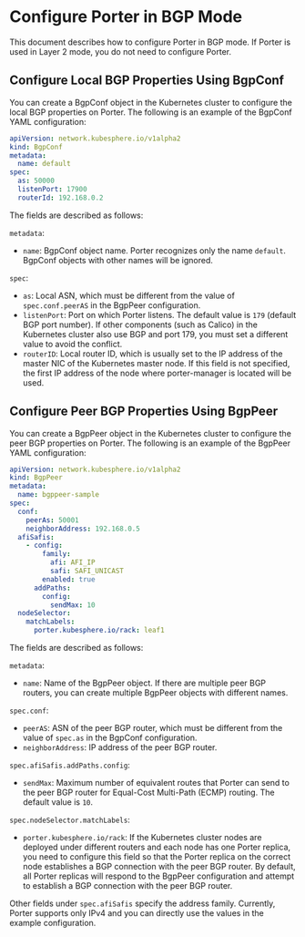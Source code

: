 # Configure Porter in BGP Mode

This document describes how to configure Porter in BGP mode. If Porter is used in Layer 2 mode, you do not need to configure Porter.

## Configure Local BGP Properties Using BgpConf

You can create a BgpConf object in the Kubernetes cluster to configure the local BGP properties on Porter. The following is an example of the BgpConf YAML configuration:

```yaml
apiVersion: network.kubesphere.io/v1alpha2
kind: BgpConf
metadata:
  name: default
spec:
  as: 50000
  listenPort: 17900
  routerId: 192.168.0.2
```

The fields are described as follows:

`metadata`:

* `name`: BgpConf object name. Porter recognizes only the name `default`. BgpConf objects with other names will be ignored.

`spec`:

* `as`: Local ASN, which must be different from the value of `spec.conf.peerAS` in the BgpPeer configuration.
* `listenPort`: Port on which Porter listens. The default value is `179` (default BGP port number). If other components (such as Calico) in the Kubernetes cluster also use BGP and port 179, you must set a different value to avoid the conflict.
* `routerID`: Local router ID, which is usually set to the IP address of the master NIC of the Kubernetes master node. If this field is not specified, the first IP address of the node where porter-manager is located will be used.

## Configure Peer BGP Properties Using BgpPeer

You can create a BgpPeer object in the Kubernetes cluster to configure the peer BGP properties on Porter. The following is an example of the BgpPeer YAML configuration:

```yaml
apiVersion: network.kubesphere.io/v1alpha2
kind: BgpPeer
metadata:
  name: bgppeer-sample
spec:
  conf:
    peerAs: 50001
    neighborAddress: 192.168.0.5
  afiSafis:
    - config:
        family:
          afi: AFI_IP
          safi: SAFI_UNICAST
        enabled: true
      addPaths:
        config:
          sendMax: 10
  nodeSelector:
    matchLabels:
      porter.kubesphere.io/rack: leaf1
```

The fields are described as follows:

`metadata`:

* `name`: Name of the BgpPeer object. If there are multiple peer BGP routers, you can create multiple BgpPeer objects with different names.

`spec.conf`:

* `peerAS`: ASN of the peer BGP router, which must be different from the value of `spec.as` in the BgpConf configuration.
* `neighborAddress`: IP address of the peer BGP router.

`spec.afiSafis.addPaths.config`:

* `sendMax`: Maximum number of equivalent routes that Porter can send to the peer BGP router for Equal-Cost Multi-Path (ECMP) routing. The default value is `10`.

`spec.nodeSelector.matchLabels`:

* `porter.kubesphere.io/rack`: If the Kubernetes cluster nodes are deployed under different routers and each node has one Porter replica, you need to configure this field so that the Porter replica on the correct node establishes a BGP connection with the peer BGP router. By default, all Porter replicas will respond to the BgpPeer configuration and attempt to establish a BGP connection with the peer BGP router.

Other fields under `spec.afiSafis` specify the address family. Currently, Porter supports only IPv4 and you can directly use the values in the example configuration.